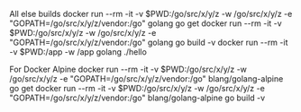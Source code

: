 All else builds
docker run --rm -it -v $PWD:/go/src/x/y/z -w /go/src/x/y/z -e "GOPATH=/go/src/x/y/z/vendor:/go" golang go get
docker run --rm -it -v $PWD:/go/src/x/y/z -w /go/src/x/y/z -e "GOPATH=/go/src/x/y/z/vendor:/go" golang go build -v
docker run --rm -it -v $PWD:/app -w /app golang ./hello


For Docker Alpine
docker run --rm -it -v $PWD:/go/src/x/y/z -w /go/src/x/y/z -e "GOPATH=/go/src/x/y/z/vendor:/go" blang/golang-alpine go get
docker run --rm -it -v $PWD:/go/src/x/y/z -w /go/src/x/y/z -e "GOPATH=/go/src/x/y/z/vendor:/go" blang/golang-alpine go build -v